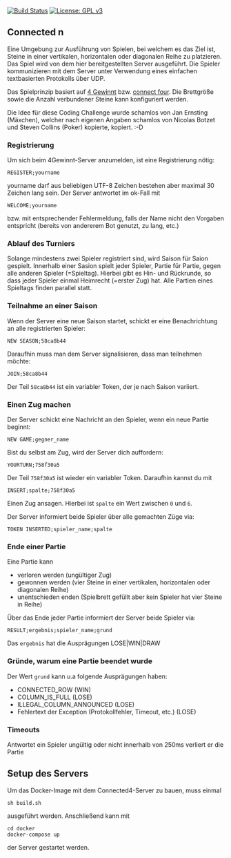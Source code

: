 [![Build Status](https://travis-ci.org/fiduciagad/connected-n.svg?branch=master)](https://travis-ci.org/fiduciagad/connected-n)
[![License: GPL v3](https://img.shields.io/badge/License-GPLv3-blue.svg)](https://www.gnu.org/licenses/gpl-3.0)

## Connected n
Eine Umgebung zur Ausführung von Spielen, bei welchem es das Ziel ist, Steine in einer vertikalen, horizontalen oder diagonalen Reihe zu platzieren. Das Spiel wird von dem hier bereitgestellten Server ausgeführt. Die Spieler kommunizieren mit dem Server unter Verwendung eines einfachen textbasierten Protokolls über UDP.

Das Spielprinzip basiert auf [4 Gewinnt](https://de.wikipedia.org/wiki/Vier_gewinnt) bzw. [connect four](https://en.wikipedia.org/wiki/Connect_Four). Die Brettgröße sowie die Anzahl verbundener Steine kann konfiguriert werden. 

Die Idee für diese Coding Challenge wurde schamlos von Jan Ernsting (Mäxchen), welcher nach eigenen Angaben schamlos von Nicolas Botzet und Steven Collins (Poker) kopierte, kopiert. :-D

### Registrierung

Um sich beim 4Gewinnt-Server anzumelden, ist eine Registrierung nötig:

```
REGISTER;yourname
```

yourname darf aus beliebigen UTF-8 Zeichen bestehen aber maximal 30 Zeichen lang sein. 
Der Server antwortet im ok-Fall mit 
```
WELCOME;yourname
```
bzw. mit entsprechender Fehlermeldung, falls der Name nicht den Vorgaben entspricht (bereits von andererem Bot genutzt, zu lang, etc.)

### Ablauf des Turniers
Solange mindestens zwei Spieler registriert sind, wird Saison für Saion gespielt.
Innerhalb einer Sasion spielt jeder Spieler, Partie für Partie, gegen alle anderen Spieler (=Spieltag).
Hierbei gibt es Hin- und Rückrunde, so dass jeder Spieler einmal Heimrecht (=erster Zug) hat.
Alle Partien eines Spieltags finden parallel statt. 

### Teilnahme an einer Saison
Wenn der Server eine neue Saison startet, schickt er eine Benachrichtung an alle
registrierten Spieler:

```
NEW SEASON;58ca8b44
```

Daraufhin muss man dem Server signalisieren, dass man teilnehmen möchte:

```
JOIN;58ca8b44
```

Der Teil ```58ca8b44``` ist ein variabler Token, der je nach Saison variiert.

### Einen Zug machen
Der Server schickt eine Nachricht an den Spieler, wenn ein neue Partie beginnt:
```
NEW GAME;gegner_name
```
Bist du selbst am Zug, wird der Server dich auffordern:
```
YOURTURN;758f30a5
```
Der Teil ```758f30a5``` ist wieder ein variabler Token.
Daraufhin kannst du mit
```
INSERT;spalte;758f30a5
```
Einen Zug ansagen. Hierbei ist ```spalte``` ein Wert zwischen ```0``` und ```6```.

Der Server informiert beide Spieler über alle gemachten Züge via:
```
TOKEN INSERTED;spieler_name;spalte
```

### Ende einer Partie
Eine Partie kann
- verloren werden (ungültiger Zug)
- gewonnen werden (vier Steine in einer vertikalen, horizontalen oder diagonalen Reihe)
- unentschieden enden (Spielbrett gefüllt aber kein Spieler hat vier Steine in Reihe)

Über das Ende jeder Partie informiert der Server beide Spieler via:
```
RESULT;ergebnis;spieler_name;grund
```
Das ```ergebnis``` hat die Ausprägungen LOSE|WIN|DRAW

### Gründe, warum eine Partie beendet wurde
Der Wert ```grund``` kann u.a folgende Ausprägungen haben: 
- CONNECTED_ROW (WIN)
- COLUMN_IS_FULL (LOSE)
- ILLEGAL_COLUMN_ANNOUNCED (LOSE)
- Fehlertext der Exception (Protokollfehler, Timeout, etc.) (LOSE)

### Timeouts
Antwortet ein Spieler ungültig oder nicht innerhalb von 250ms verliert er die Partie

## Setup des Servers
Um das Docker-Image mit dem Connected4-Server zu bauen, muss einmal 
```
sh build.sh
```

ausgeführt werden.
Anschließend kann mit 
```
cd docker
docker-compose up 
```
der Server gestartet werden.
